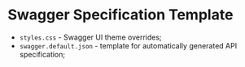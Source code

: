 # Swagger Specification Template

- `styles.css` - Swagger UI theme overrides;
- `swagger.default.json` - template for automatically generated API specification;

